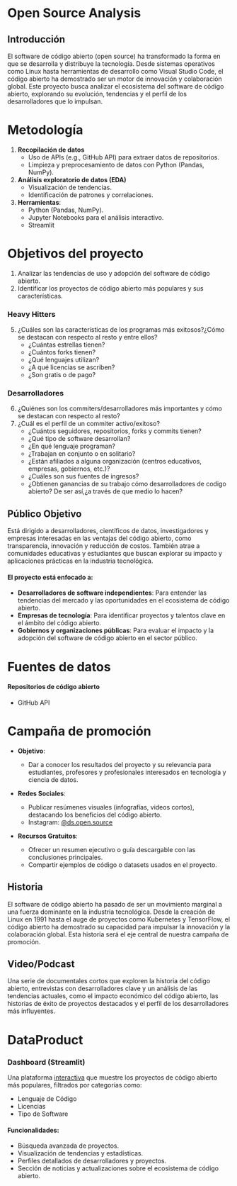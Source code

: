 # Open Source Analysis

## Introducción

El software de código abierto (open source) ha transformado la forma en que se desarrolla y distribuye la tecnología. Desde sistemas operativos como Linux hasta herramientas de desarrollo como Visual Studio Code, el código abierto ha demostrado ser un motor de innovación y colaboración global. Este proyecto busca analizar el ecosistema del software de código abierto, explorando su evolución, tendencias y el perfil de los desarrolladores que lo impulsan.

# Metodología

1. **Recopilación de datos**  
   - Uso de APIs (e.g., GitHub API) para extraer datos de repositorios.  
   - Limpieza y preprocesamiento de datos con Python (Pandas, NumPy).  
2. **Análisis exploratorio de datos (EDA)**  
   - Visualización de tendencias.  
   - Identificación de patrones y correlaciones.  
3. **Herramientas**:  
   - Python (Pandas, NumPy).  
   - Jupyter Notebooks para el análisis interactivo.
   - Streamlit

# Objetivos del proyecto

1. Analizar las tendencias de uso y adopción del software de código abierto.  
2. Identificar los proyectos de código abierto más populares y sus características.

### Heavy Hitters

5. ¿Cuáles son las características de los programas más exitosos?¿Cómo se destacan con respecto al resto y entre ellos?  
   - ¿Cuántas estrellas tienen?  
   - ¿Cuántos forks tienen?  
   - ¿Qué lenguajes utilizan?  
   - ¿A qué licencias se ascriben?  
   - ¿Son gratis o de pago?

### Desarrolladores

6. ¿Quiénes son los commiters/desarrolladores más importantes y cómo se destacan con respecto al resto?  
7. ¿Cuál es el perfil de un commiter activo/exitoso?  
   - ¿Cuántos seguidores, repositorios, forks y commits tienen?  
   - ¿Qué tipo de software desarrollan?  
   - ¿En qué lenguaje programan?  
   - ¿Trabajan en conjunto o en solitario?  
   - ¿Están afiliados a alguna organización (centros educativos, empresas, gobiernos, etc.)?  
   - ¿Cuáles son sus fuentes de ingresos?  
   - ¿Obtienen ganancias de su trabajo cómo desarrolladores de codigo abierto? De ser así,¿a través de que medio lo hacen?

## Público Objetivo

Está dirigido a desarrolladores, científicos de datos, investigadores y empresas interesadas en las ventajas del código abierto, como transparencia, innovación y reducción de costos. También atrae a comunidades educativas y estudiantes que buscan explorar su impacto y aplicaciones prácticas en la industria tecnológica.

#### El proyecto está enfocado a:

- **Desarrolladores de software independientes**: Para entender las tendencias del mercado y las oportunidades en el ecosistema de código abierto.  
- **Empresas de tecnología**: Para identificar proyectos y talentos clave en el ámbito del código abierto.  
- **Gobiernos y organizaciones públicas**: Para evaluar el impacto y la adopción del software de código abierto en el sector público.

# Fuentes de datos

#### **Repositorios de código abierto**

- GitHub API

# Campaña de promoción

- **Objetivo**:  
    
  - Dar a conocer los resultados del proyecto y su relevancia para estudiantes, profesores y profesionales interesados en tecnología y ciencia de datos.


- **Redes Sociales**:  
    
  - Publicar resúmenes visuales (infografías, videos cortos), destacando los beneficios del código abierto.
  - Instagram: [@ds.open.source](https://www.instagram.com/ds.open.source/)

- **Recursos Gratuitos**:  
    
  - Ofrecer un resumen ejecutivo o guía descargable con las conclusiones principales.  
  - Compartir ejemplos de código o datasets usados en el proyecto.

## Historia

El software de código abierto ha pasado de ser un movimiento marginal a una fuerza dominante en la industria tecnológica. Desde la creación de Linux en 1991 hasta el auge de proyectos como Kubernetes y TensorFlow, el código abierto ha demostrado su capacidad para impulsar la innovación y la colaboración global. Esta historia será el eje central de nuestra campaña de promoción.

## Video/Podcast

Una serie de documentales cortos que exploren la historia del código abierto, entrevistas con desarrolladores clave y un análisis de las tendencias actuales, como el impacto económico del código abierto, las historias de éxito de proyectos destacados y el perfil de los desarrolladores más influyentes.

# DataProduct

### Dashboard (Streamlit)

Una plataforma [interactiva](https://l.instagram.com/?u=https%3A%2F%2Fhuggingface.co%2Fspaces%2Fliandev%2Fopen-source%3Ffbclid%3DPAZXh0bgNhZW0CMTEAAacGvxNqvVs2sjQKYKam0ylgQCsc7B3G8zydFkqrM0h5LsJSFF1l_5sBF1sqog_aem_zrFe92nBai9a3nz4hneprw&e=AT0jZNI7RSiC3nAIHkRAG6dRkyEX9R__NDe9WCb6wKT978XDvTA2A_vBk-obVpqWyg8uEI3TCrNpXW9s15gHlk14GxfIzI5Vf0vzTQ4) que muestre los proyectos de código abierto más populares, filtrados por categorías como:

- Lenguaje de Código  
- Licencias  
- Tipo de Software  

#### **Funcionalidades**:

- Búsqueda avanzada de proyectos.  
- Visualización de tendencias y estadísticas.  
- Perfiles detallados de desarrolladores y proyectos.  
- Sección de noticias y actualizaciones sobre el ecosistema de código abierto.